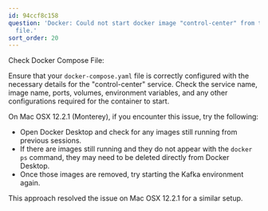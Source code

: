 ```yaml
---
id: 94ccf8c158
question: 'Docker: Could not start docker image "control-center" from the docker-compose.yaml
  file.'
sort_order: 20
---
```


Check Docker Compose File:

Ensure that your `docker-compose.yaml` file is correctly configured with the necessary details for the "control-center" service. Check the service name, image name, ports, volumes, environment variables, and any other configurations required for the container to start.

On Mac OSX 12.2.1 (Monterey), if you encounter this issue, try the following:

- Open Docker Desktop and check for any images still running from previous sessions.
- If there are images still running and they do not appear with the `docker ps` command, they may need to be deleted directly from Docker Desktop.
- Once those images are removed, try starting the Kafka environment again.

This approach resolved the issue on Mac OSX 12.2.1 for a similar setup.
